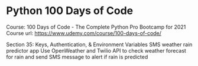 # Python 100 Days of Code

Course: 100 Days of Code - The Complete Python Pro Bootcamp for 2021
Course url: https://www.udemy.com/course/100-days-of-code/

Section 35: Keys, Authentication, & Environment Variables
            SMS weather rain predictor app
Use OpenWeather and Twilio API to check weather forecast for rain and send SMS message to alert if rain is predicted
